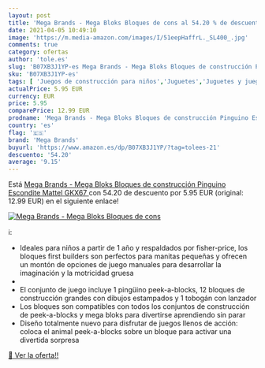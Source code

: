 ```yaml
---
layout: post
title: 'Mega Brands - Mega Bloks Bloques de cons al 54.20 % de descuento'
date: 2021-04-05 10:49:10
image: 'https://m.media-amazon.com/images/I/51eepHaffrL._SL400_.jpg'
comments: true
category: ofertas
author: 'tole.es'
slug: 'B07XB3J1YP-es Mega Brands - Mega Bloks Bloques de construcción Pinguino...'
sku: 'B07XB3J1YP-es'
tags: [ 'Juegos de construcción para niños','Juguetes','Juguetes y juegos','bloks','mattel','mega','mega brands', ]
actualPrice: 5.95 EUR
currency: EUR
price: 5.95
comparePrice: 12.99 EUR
prodname: 'Mega Brands - Mega Bloks Bloques de construcción Pinguino Escondite  Mattel GKX67 '
country: 'es'
flag: '🇪🇸'
brand: 'Mega Brands'
buyurl: 'https://www.amazon.es/dp/B07XB3J1YP/?tag=tolees-21'
descuento: '54.20'
average: '9.15'
---
```


Está [Mega Brands - Mega Bloks Bloques de construcción Pinguino Escondite  Mattel GKX67 ](https://www.amazon.es/dp/B07XB3J1YP/?tag=tolees-21) con 54.20 de descuento por 5.95 EUR (original: 12.99 EUR) en el siguiente enlace!

[![Mega Brands - Mega Bloks Bloques de cons](https://m.media-amazon.com/images/I/51eepHaffrL._SL400_.jpg)](https://www.amazon.es/dp/B07XB3J1YP/?tag=tolees-21)

ℹ️:

- Ideales para niños a partir de 1 año y respaldados por fisher-price, los bloques first builders son perfectos para manitas pequeñas y ofrecen un montón de opciones de juego manuales para desarrollar la imaginación y la motricidad gruesa
- ​​
- El conjunto de juego incluye 1 pingüino peek-a-blocks, 12 bloques de construcción grandes con dibujos estampados y 1 tobogán con lanzador
- Los bloques son compatibles con todos los conjuntos de construcción de peek-a-blocks y mega bloks para divertirse aprendiendo sin parar
- Diseño totalmente nuevo para disfrutar de juegos llenos de acción: coloca el animal peek-a-blocks sobre un bloque para activar una divertida sorpresa

[🛒 Ver la oferta!!](https://www.amazon.es/dp/B07XB3J1YP/?tag=tolees-21)
